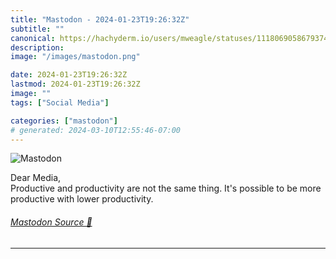 ```yaml
---
title: "Mastodon - 2024-01-23T19:26:32Z"
subtitle: ""
canonical: https://hachyderm.io/users/mweagle/statuses/111806905867937461
description:
image: "/images/mastodon.png"

date: 2024-01-23T19:26:32Z
lastmod: 2024-01-23T19:26:32Z
image: ""
tags: ["Social Media"]

categories: ["mastodon"]
# generated: 2024-03-10T12:55:46-07:00
---
```

![Mastodon](/images/mastodon.png)

<p>Dear Media,<br />Productive and productivity are not the same thing. It&#39;s possible to be more productive with lower productivity.</p>


###### [Mastodon Source 🐘](https://hachyderm.io/@mweagle/111806905867937461)

___
